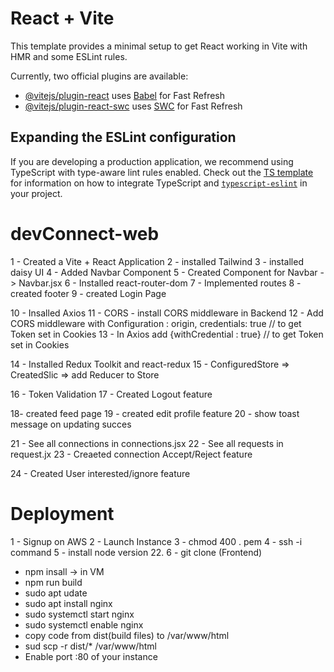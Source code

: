 # React + Vite

This template provides a minimal setup to get React working in Vite with HMR and some ESLint rules.

Currently, two official plugins are available:

- [@vitejs/plugin-react](https://github.com/vitejs/vite-plugin-react/blob/main/packages/plugin-react) uses [Babel](https://babeljs.io/) for Fast Refresh
- [@vitejs/plugin-react-swc](https://github.com/vitejs/vite-plugin-react/blob/main/packages/plugin-react-swc) uses [SWC](https://swc.rs/) for Fast Refresh

## Expanding the ESLint configuration

If you are developing a production application, we recommend using TypeScript with type-aware lint rules enabled. Check out the [TS template](https://github.com/vitejs/vite/tree/main/packages/create-vite/template-react-ts) for information on how to integrate TypeScript and [`typescript-eslint`](https://typescript-eslint.io) in your project.

# devConnect-web

1 - Created a Vite + React Application
2 - installed Tailwind
3 - installed daisy UI
4 - Added Navbar Component
5 - Created Component for Navbar -> Navbar.jsx
6 - Installed react-router-dom
7 - Implemented routes
8 - created footer
9 - created Login Page

10 - Insalled Axios
11 - CORS - install CORS middleware in Backend
12 - Add CORS middleware with Configuration : origin, credentials: true // to get Token set in Cookies
13 - In Axios add {withCredential : true} // to get Token set in Cookies

14 - Installed Redux Toolkit and react-redux
15 - ConfiguredStore => CreatedSlic => add Reducer to Store

16 - Token Validation
17 - Created Logout feature

18- created feed page
19 - created edit profile feature
20 - show toast message on updating succes

21 - See all  connections in connections.jsx
22 - See all  requests in request.jx
23 - Creaeted connection Accept/Reject feature

24 - Created User interested/ignore feature

# Deployment 

1 - Signup on AWS
2 - Launch Instance
3 - chmod 400 <secret> . pem
4 - ssh -i command
5 - install node version 22.
6 - git clone (Frontend)
  - npm insall -> in VM
  - npm run build
  - sudo apt udate
  - sudo apt install nginx
  - sudo systemctl start nginx
  - sudo systemctl enable nginx 
  - copy code from dist(build files) to /var/www/html 
  - sud scp -r dist/* /var/www/html 
  - Enable port :80 of your instance
  
